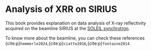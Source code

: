 # Analysis of XRR on SIRIUS

This book provides explanation on data analysis of X-ray reflectivity acquired on the beamline SIRIUS at the [SOLEIL synchrotron](https://www.synchrotron-soleil.fr).

To know more about the beamline, you can check these references {cite:p}`hemmerle2024`,{cite:p}`ciatto2016`,{cite:p}`fontaine2014`.

